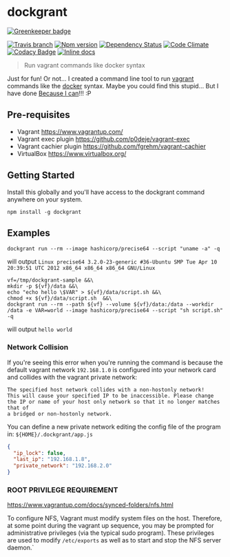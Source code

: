 # dockgrant

[![Greenkeeper badge](https://badges.greenkeeper.io/ferranvila/dockgrant.svg)](https://greenkeeper.io/)

[![Travis branch](https://img.shields.io/travis/ferranvila/dockgrant/master.svg)](https://travis-ci.org/ferranvila/dockgrant) [![Npm version](http://img.shields.io/npm/v/dockgrant.svg)](https://www.npmjs.com/package/dockgrant) [![Dependency Status](http://img.shields.io/david/ferranvila/dockgrant.svg)](https://david-dm.org/ferranvila/dockgrant) [![Code Climate](https://img.shields.io/codeclimate/github/ferranvila/dockgrant.svg)](https://codeclimate.com/github/ferranvila/dockgrant) [![Codacy Badge](https://api.codacy.com/project/badge/grade/73f89de1c45e4eee8cea025cde851bb7)](https://www.codacy.com/app/fnva/dockgrant) [![Inline docs](http://inch-ci.org/github/ferranvila/dockgrant.svg?branch=master)](http://inch-ci.org/github/ferranvila/dockgrant)  

> Run vagrant commands like docker syntax

Just for fun! Or not... I created a command line tool to run [vagrant](https://www.vagrantup.com/) commands like the [docker](https://www.docker.com/) syntax. Maybe you could find this stupid... But I have done [Because I can](https://github.com/krzyzanowskim/CryptoSwift#why)!!! :P

## Pre-requisites

- Vagrant https://www.vagrantup.com/
- Vagrant exec plugin https://github.com/p0deje/vagrant-exec
- Vagrant cachier plugin https://github.com/fgrehm/vagrant-cachier
- VirtualBox https://www.virtualbox.org/

## Getting Started

Install this globally and you'll have access to the dockgrant command anywhere on your system.

```shell
npm install -g dockgrant
```

## Examples

```shell
dockgrant run --rm --image hashicorp/precise64 --script "uname -a" -q
```
will output `Linux precise64 3.2.0-23-generic #36-Ubuntu SMP Tue Apr 10 20:39:51 UTC 2012 x86_64 x86_64 x86_64 GNU/Linux`

```shell
vf=/tmp/dockgrant-sample &&\
mkdir -p ${vf}/data &&\
echo "echo hello \$VAR" > ${vf}/data/script.sh &&\
chmod +x ${vf}/data/script.sh  &&\
dockgrant run --rm --path ${vf} --volume ${vf}/data:/data --workdir /data -e VAR=world --image hashicorp/precise64 --script "sh script.sh" -q
```
will output `hello world`

### Network Collision

If you're seeing this error when you're running the command is because the default vagrant network ```192.168.1.0``` is configured into your network card and collides with the vagrant private network:

```script
The specified host network collides with a non-hostonly network!
This will cause your specified IP to be inaccessible. Please change
the IP or name of your host only network so that it no longer matches that of
a bridged or non-hostonly network.
```

You can define a new private network editing the config file of the program in: ```${HOME}/.dockgrant/app.js```

```json
{
  "ip_lock": false,
  "last_ip": "192.168.1.8",
  "private_network": "192.168.2.0"
}
```

### ROOT PRIVILEGE REQUIREMENT

https://www.vagrantup.com/docs/synced-folders/nfs.html

To configure NFS, Vagrant must modify system files on the host. Therefore, at some point during the vagrant up sequence, you may be prompted for administrative privileges (via the typical sudo program). These privileges are used to modify ``/etc/exports`` as well as to start and stop the NFS server daemon.`
